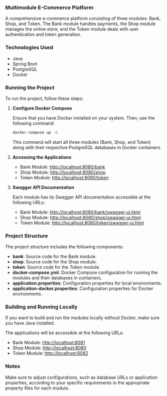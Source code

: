 ### Multimodule E-Commerce Platform

A comprehensive e-commerce platform consisting of three modules: Bank, Shop, and Token. The Bank module handles payments, the Shop module manages the online store, and the Token module deals with user authentication and token generation.

### Technologies Used

- Java
- Spring Boot
- PostgreSQL
- Docker

### Running the Project

To run the project, follow these steps:

1. **Configure Docker Compose**

   Ensure that you have Docker installed on your system. Then, use the following command:

   ```bash
   docker-compose up -d
   ```

   This command will start all three modules (Bank, Shop, and Token) along with their respective PostgreSQL databases in Docker containers.

2. **Accessing the Applications**

    - Bank Module: [http://localhost:8080/bank](http://localhost:8080/bank)
    - Shop Module: [http://localhost:8080/shop](http://localhost:8080/shop)
    - Token Module: [http://localhost:8080/token](http://localhost:8080/token)

3. **Swagger API Documentation**

   Each module has its Swagger API documentation accessible at the following URLs:

    - Bank Module: [http://localhost:8080/bank/swagger-ui.html](http://localhost:8080/bank/swagger-ui.html)
    - Shop Module: [http://localhost:8080/shop/swagger-ui.html](http://localhost:8080/shop/swagger-ui.html)
    - Token Module: [http://localhost:8080/token/swagger-ui.html](http://localhost:8080/token/swagger-ui.html)

### Project Structure

The project structure includes the following components:

- **bank**: Source code for the Bank module.
- **shop**: Source code for the Shop module.
- **token**: Source code for the Token module.
- **docker-compose.yml**: Docker Compose configuration for running the modules and their databases in containers.
- **application.properties**: Configuration properties for local environments.
- **application-docker.properties**: Configuration properties for Docker environments.

### Building and Running Locally

If you want to build and run the modules locally without Docker, make sure you have Java installed.

The applications will be accessible at the following URLs:

- Bank Module: [http://localhost:8081](http://localhost:8081)
- Shop Module: [http://localhost:8080](http://localhost:8080)
- Token Module: [http://localhost:8082](http://localhost:8082)

### Notes

Make sure to adjust configurations, such as database URLs or application properties, according to your specific requirements in the appropriate property files for each module.